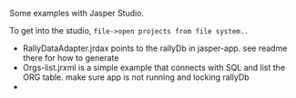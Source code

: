 Some examples with Jasper Studio. 

To get into the studio, `file->open projects from file system..`


- RallyDataAdapter.jrdax points to the rallyDb in jasper-app. see readme there for how to generate
- Orgs-list.jrxml is a simple example that connects with SQL and list the ORG table. make sure app is not running and locking rallyDb
- 
